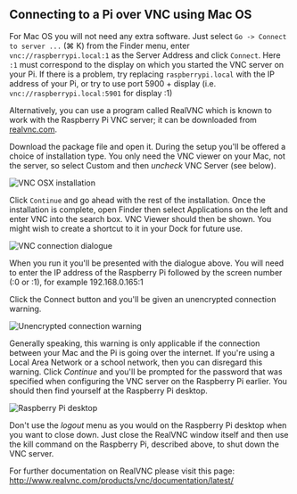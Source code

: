 ## Connecting to a Pi over VNC using Mac OS

For Mac OS you will not need any extra software. Just select ``Go -> Connect to server ...`` (&#8984; K) from the Finder menu, enter ``vnc://raspberrypi.local:1`` as the Server Address and click ``Connect``. Here ``:1`` must correspond to the display on which you started the VNC server on your Pi. If there is a problem, try replacing ``raspberrypi.local`` with the IP address of your Pi, or try to use port 5900 + display (i.e. ``vnc://raspberrypi.local:5901`` for display :1)

Alternatively, you can use a program called RealVNC which is known to work with the Raspberry Pi VNC server; it can be downloaded from [realvnc.com](http://www.realvnc.com/download/vnc/latest).

Download the package file and open it. During the setup you'll be offered a choice of installation type. You only need the VNC viewer on your Mac, not the server, so select Custom and then *uncheck* VNC Server (see below).

![VNC OSX installation](images/osx/vnc-osx-install.png)

Click `Continue` and go ahead with the rest of the installation. Once the installation is complete, open Finder then select Applications on the left and enter VNC into the search box. VNC Viewer should then be shown. You might wish to create a shortcut to it in your Dock for future use.

![VNC connection dialogue](images/osx/vnc-osx-connect.png)

When you run it you'll be presented with the dialogue above. You will need to enter the IP address of the Raspberry Pi followed by the screen number (:0 or :1), for example 192.168.0.165:1

Click the Connect button and you'll be given an unencrypted connection warning.

![Unencrypted connection warning](images/osx/vnc-osx-warning.png)

Generally speaking, this warning is only applicable if the connection between your Mac and the Pi is going over the internet. If you're using a Local Area Network or a school network, then you can disregard this warning. Click *Continue* and you'll be prompted for the password that was specified when configuring the VNC server on the Raspberry Pi earlier. You should then find yourself at the Raspberry Pi desktop.

![Raspberry Pi desktop](images/osx/vnc-osx-connected.png)

Don't use the *logout* menu as you would on the Raspberry Pi desktop when you want to close down. Just close the RealVNC window itself and then use the kill command on the Raspberry Pi, described above, to shut down the VNC server.

For further documentation on RealVNC please visit this page: http://www.realvnc.com/products/vnc/documentation/latest/
